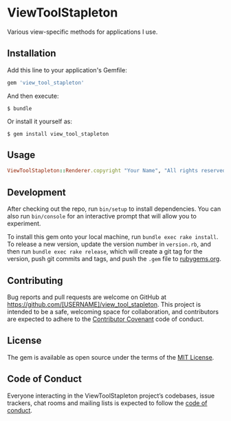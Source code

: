 # ViewToolStapleton

Various view-specific methods for applications I use.

## Installation

Add this line to your application's Gemfile:

```ruby
gem 'view_tool_stapleton'
```

And then execute:

    $ bundle

Or install it yourself as:

    $ gem install view_tool_stapleton

## Usage

```ruby
ViewToolStapleton::Renderer.copyright "Your Name", "All rights reserved"
```

## Development

After checking out the repo, run `bin/setup` to install dependencies. You can also run `bin/console` for an interactive prompt that will allow you to experiment.

To install this gem onto your local machine, run `bundle exec rake install`. To release a new version, update the version number in `version.rb`, and then run `bundle exec rake release`, which will create a git tag for the version, push git commits and tags, and push the `.gem` file to [rubygems.org](https://rubygems.org).

## Contributing

Bug reports and pull requests are welcome on GitHub at https://github.com/[USERNAME]/view_tool_stapleton. This project is intended to be a safe, welcoming space for collaboration, and contributors are expected to adhere to the [Contributor Covenant](http://contributor-covenant.org) code of conduct.

## License

The gem is available as open source under the terms of the [MIT License](https://opensource.org/licenses/MIT).

## Code of Conduct

Everyone interacting in the ViewToolStapleton project’s codebases, issue trackers, chat rooms and mailing lists is expected to follow the [code of conduct](https://github.com/[USERNAME]/view_tool_stapleton/blob/master/CODE_OF_CONDUCT.md).
